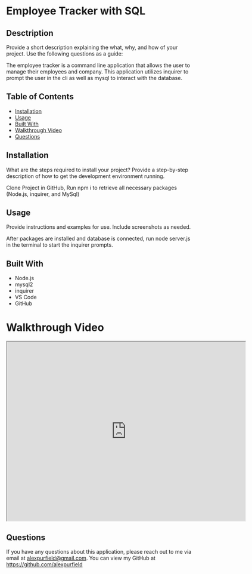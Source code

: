 # Employee Tracker with SQL

  

  ## Desctription
  Provide a short description explaining the what, why, and how of your project. Use the following questions as a guide:

  The employee tracker is a command line application that allows the user to manage their employees and company. This application utilizes inquirer to prompt the user in the cli as well as mysql to interact with the database.

  ## Table of Contents
  * [Installation](#installation)
  * [Usage](#usage)
  * [Built With](#built-with)
  * [Walkthrough Video](#walkthrough-video)
  * [Questions](#questions)

  ## Installation
  What are the steps required to install your project? Provide a step-by-step description of how to get the development environment running.

  Clone Project in GitHub, Run npm i to retrieve all necessary packages (Node.js, inquirer, and MySql)

  ## Usage
  Provide instructions and examples for use. Include screenshots as needed.

  After packages are installed and database is connected, run node server.js in the terminal to start the inquirer prompts.

  ## Built With
  * Node.js
  * mysql2
  * inquirer
  * VS Code
  * GitHub

  # Walkthrough Video
<iframe src="https://drive.google.com/file/d/1Djo3LLO16Z97-7hC8lDP2U0IHV5n3P2M/preview" width="640" height="480"></iframe>


  ## Questions

  If you have any questions about this application, please reach out to me via email at alexpurfield@gmail.com. You can view my GitHub at https://github.com/alexpurfield


